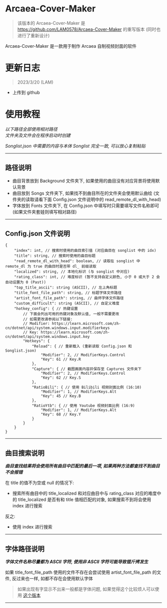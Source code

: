# Arcaea-Cover-Maker
> 该版本的 Arcaea-Cover-Maker 是 <https://github.com/LAM0578/Arcaea-Cover-Maker> 的重写版本 (同时也进行了重新设计)

Arcaea-Cover-Maker 是一款用于制作 Arcaea 自制视频封面的软件

**更新日志**
=
>2023/3/20 (LAM)
- 上传到 github

**使用教程**  
=
*以下路径全部使用相对路径*  
*文件夹及文件会在程序启动时创建*

*Songlist.json 中需要的内容与本体 Songlist 完全一致, 可以放心复制粘贴*

---
路径说明
-
- 曲目背景放到 Background 文件夹下, 如果使用的曲目没有对应背景将使用默认背景
- 曲目放到 Songs 文件夹下, 如果找不到曲目所在的文件夹会使用默认曲绘 (文件夹的读取请看下面 Config.json 文件说明中的 read_remote_dl_with_head)
- 字体放到 Fonts 文件夹下, 在 Config.json 中填写时只需要填写文件名称即可 (如果文件夹套娃则填写相对路径)

---

Config.json 文件说明
-
~~~jsonc
{
    "index": int, // 搜索时使用的曲目索引值 (对应曲目在 songlist 中的 idx)
    "title": string, // 搜索时使用的曲目标题
    "read_remote_dl_with_head": boolean, // 读取在 songlist 中 remote_dl 为 true 的曲目时是否带 dl_ 前缀读取
    "localized": string, // 本地化标识 (与 songlist 中对应)
    "rating_class": int, // 难度标识 (暂不支持自定义颜色, 小于 0 或大于 2 会自动设置为 0 (Past))
    "top_title_ascii": string (ASCII), // 左上角标题
    "title_font_file_path": string, // 标题字体文件路径
    "artist_font_file_path": string, // 曲师字体文件路径
    "custom_difficult": string (ASCII), // 自定义难度
    "hotkey_config": { // 热键设置
        // 下面会列出可用的热键对象及默认值, 一般不需要更改
        // 如需更改请参阅以下链接:
        // Modifier: https://learn.microsoft.com/zh-cn/dotnet/api/system.windows.input.modifierkeys
        // Key: https://learn.microsoft.com/zh-cn/dotnet/api/system.windows.input.key
        "Hotkeys": {
            "Reload": { // 重新载入 (重新读取 Config.json 和 Songlist.json)
                "Modifier": 2, // ModifierKeys.Control
                "Key": 61 // Key.R
            },
            "Capture": { // 截图画面内容并保存至 Captures 文件夹下
                "Modifier": 2, // ModifierKeys.Control
                "Key": 62 // Key.S
            },
            "RatioBili": { // 使用 Bilibili 视频封面比例 (16:10)
                "Modifier": 1, // ModifierKeys.Alt
                "Key": 45 // Key.B
            },
            "RatioYtb": { // 使用 Youtube 视频封面比例 (16:9)
                "Modifier": 1, // ModifierKeys.Alt
                "Key": 68 // Key.Y
            }
        }
    }
}
~~~
---
曲目搜索说明
-

_**曲目查找结果将会使用所有曲目中匹配的最后一项, 如果两种方法都查找不到曲目不会报错**_ 

在 title 的值不为空或 null 的情况下:
- 搜索所有曲目中的 title_localized 和对应曲目中与 rating_class 对应的难度中的 title_localized 是否有和 title 值相匹配的对象, 如果搜索不到将会使用 index 进行搜索

反之:
- 使用 index 进行搜索

---
字体路径说明
-

_**字体文件名称尽量都为 ASCII 字符, 使用非 ASCII 字符可能导致锟斤拷发生**_

如果 title_font_file_path 使用的文件不存在会尝试使用 artist_font_file_path 的文件, 反过来也一样, 如都不存在会使用默认字体
> 如果出现有字显示不出来一般都是字体问题, 如果觉得这个比较烦人可以使用 [这个版本](https://github.com/LAM0578/Arcaea-Cover-Maker)

---